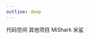 ```yaml
---
outline: deep
---
```


<n-breadcrumb>
  <n-breadcrumb-item>
    代码空间
  </n-breadcrumb-item>
  <n-breadcrumb-item>
    其他项目
  </n-breadcrumb-item>
  <n-breadcrumb-item>
    MiShark 米鲨
  </n-breadcrumb-item>
</n-breadcrumb>

<script setup lang="ts">
import { useData } from 'vitepress';
import { onMounted } from "vue";
import { NBreadcrumb, NBreadcrumbItem } from "naive-ui";

const { isDark } = useData();

onMounted(() => {
    window.extraItemLoader(isDark);
});
</script>